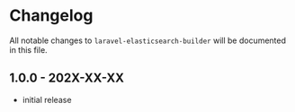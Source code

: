# Changelog

All notable changes to `laravel-elasticsearch-builder` will be documented in this file.

## 1.0.0 - 202X-XX-XX

- initial release
